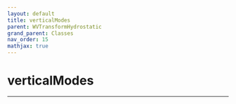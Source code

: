 ```yaml
---
layout: default
title: verticalModes
parent: WVTransformHydrostatic
grand_parent: Classes
nav_order: 15
mathjax: true
---
```


#  verticalModes




---

